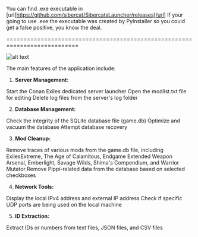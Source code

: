 You can find .exe executable in [url]https://github.com/sibercat/SibercatsLauncher/releases[/url] If your going to use .exe the executable was created by PyInstaller so you could get a false positive, you know the deal.

===========================================================================

![alt text](https://cdn.discordapp.com/attachments/512167211943591943/1306385603981607002/Untitled.png?ex=673679e7&is=67352867&hm=47fb4130f44dffe4cc4928eded09b3b46bea35a8edf63f6ce3d298ba0a48d8de&)

The main features of the application include:

1. **Server Management:**

Start the Conan Exiles dedicated server launcher
Open the modlist.txt file for editing
Delete log files from the server's log folder


2. **Database Management:**

Check the integrity of the SQLite database file (game.db)
Optimize and vacuum the database
Attempt database recovery


3. **Mod Cleanup:**

Remove traces of various mods from the game.db file, including ExilesExtreme, The Age of Calamitous, Endgame Extended Weapon Arsenal, Emberlight, Savage Wilds, Shima's Compendium, and Warrior Mutator
Remove Pippi-related data from the database based on selected checkboxes


4. **Network Tools:**

Display the local IPv4 address and external IP address
Check if specific UDP ports are being used on the local machine


5. **ID Extraction:**

Extract IDs or numbers from text files, JSON files, and CSV files
